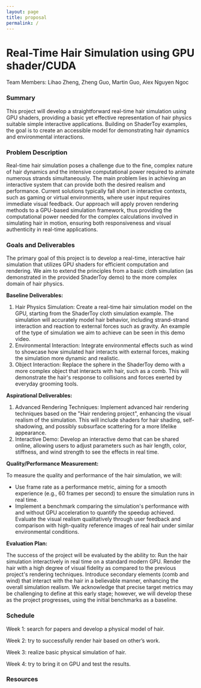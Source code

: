 ```yaml
---
layout: page
title: proposal
permalink: /
---
```


# Real-Time Hair Simulation using GPU shader/CUDA

Team Members: Lihao Zheng, Zheng Guo, Martin Guo, Alex Nguyen Ngoc


### Summary

This project will develop a straightforward real-time hair simulation using GPU shaders, providing a basic yet effective representation of hair physics suitable simple interactive applications. Building on ShaderToy examples, the goal is to create an accessible model for demonstrating hair dynamics and environmental interactions.

### Problem Description

Real-time hair simulation poses a challenge due to the fine, complex nature of hair dynamics and the intensive computational power required to animate numerous strands simultaneously. The main problem lies in achieving an interactive system that can provide both the desired realism and performance. Current solutions typically fall short in interactive contexts, such as gaming or virtual environments, where user input requires immediate visual feedback. Our approach will apply proven rendering methods to a GPU-based simulation framework, thus providing the computational power needed for the complex calculations involved in simulating hair in motion, ensuring both responsiveness and visual authenticity in real-time applications.


### Goals and Deliverables

<!-- <iframe width="560" height="315" src="https://www.youtube.com/embed/4n5AfHYST6E" title="YouTube video player" frameborder="0" allow="accelerometer; autoplay; clipboard-write; encrypted-media; gyroscope; picture-in-picture; web-share" allowfullscreen></iframe> -->

The primary goal of this project is to develop a real-time, interactive hair simulation that utilizes GPU shaders for efficient computation and rendering. We aim to extend the principles from a basic cloth simulation (as demonstrated in the provided ShaderToy demo) to the more complex domain of hair physics.

**Baseline Deliverables:**

1. Hair Physics Simulation: Create a real-time hair simulation model on the GPU, starting from the ShaderToy cloth simulation example. The simulation will accurately model hair behavior, including strand-strand interaction and reaction to external forces such as gravity. An example of the type of simulation we aim to achieve can be seen in this demo video.
2. Environmental Interaction: Integrate environmental effects such as wind to showcase how simulated hair interacts with external forces, making the simulation more dynamic and realistic.
3. Object Interaction: Replace the sphere in the ShaderToy demo with a more complex object that interacts with hair, such as a comb. This will demonstrate the hair's response to collisions and forces exerted by everyday grooming tools.

**Aspirational Deliverables:**
1. Advanced Rendering Techniques: Implement advanced hair rendering techniques based on the "Hair rendering project", enhancing the visual realism of the simulation. This will include shaders for hair shading, self-shadowing, and possibly subsurface scattering for a more lifelike appearance.
2. Interactive Demo: Develop an interactive demo that can be shared online, allowing users to adjust parameters such as hair length, color, stiffness, and wind strength to see the effects in real time.

**Quality/Performance Measurement:**

To measure the quality and performance of the hair simulation, we will:
- Use frame rate as a performance metric, aiming for a smooth experience (e.g., 60 frames per second) to ensure the simulation runs in real time.
- Implement a benchmark comparing the simulation's performance with and without GPU acceleration to quantify the speedup achieved.
Evaluate the visual realism qualitatively through user feedback and comparison with high-quality reference images of real hair under similar environmental conditions.

**Evaluation Plan:**

The success of the project will be evaluated by the ability to:
Run the hair simulation interactively in real time on a standard modern GPU.
Render the hair with a high degree of visual fidelity as compared to the previous project's rendering techniques.
Introduce secondary elements (comb and wind) that interact with the hair in a believable manner, enhancing the overall simulation realism.
We acknowledge that precise target metrics may be challenging to define at this early stage; however, we will develop these as the project progresses, using the initial benchmarks as a baseline.


### Schedule

Week 1: search for papers and develop a physical model of hair.

Week 2: try to successfully render hair based on other’s work.

Week 3: realize basic physical simulation of hair.

Week 4: try to bring it on GPU and test the results.

### Resources



